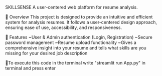 SKILLSENSE
A user-centered web platform for resume analysis.

🚀 Overview
This project is designed to provide an intuitive and efficient system for analysis resumes. It follows a user-centered design approach, ensuring ease of use, accessibility, and responsiveness.

🎯 Features
~User & Admin authentication (Login, Registration)
~Secure password management
~Resume upload functionality
~Gives a comprehensive insight into your resume and tells what skills are you missing for your desired job description

🌟To execute this code in the terminal write "streamlit run App.py" in terminal and press enter

